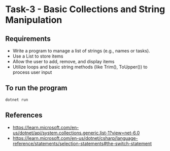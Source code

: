# Task-3 - Basic Collections and String Manipulation

## Requirements
- Write a program to manage a list of strings (e.g., names or tasks).
- Use a List<string> to store items
- Allow the user to add, remove, and display items
- Utilize loops and basic string methods (like Trim(), ToUpper()) to process user input

## To run the program
```
dotnet run
```

## References
- https://learn.microsoft.com/en-us/dotnet/api/system.collections.generic.list-1?view=net-6.0
- https://learn.microsoft.com/en-us/dotnet/csharp/language-reference/statements/selection-statements#the-switch-statement